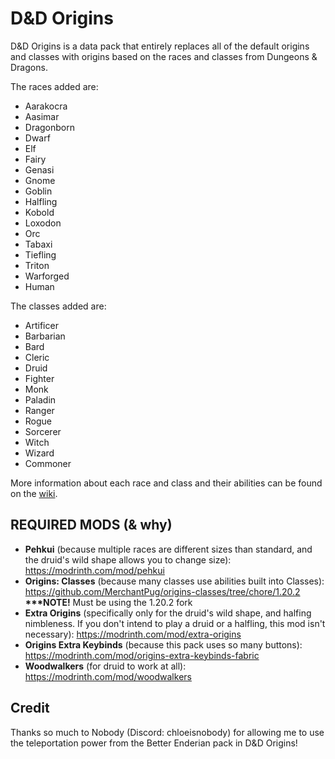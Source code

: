 # D&amp;D Origins
D&amp;D Origins is a data pack that entirely replaces all of the default origins and classes with origins based on the races and classes from Dungeons &amp; Dragons.

The races added are: 
- Aarakocra
- Aasimar
- Dragonborn
- Dwarf
- Elf
- Fairy
- Genasi
- Gnome
- Goblin
- Halfling
- Kobold
- Loxodon
- Orc
- Tabaxi 
- Tiefling
- Triton
- Warforged
- Human

The classes added are: 
- Artificer
- Barbarian
- Bard
- Cleric
- Druid
- Fighter
- Monk
- Paladin
- Ranger
- Rogue
- Sorcerer
- Witch
- Wizard
- Commoner

More information about each race and class and their abilities can be found on the [wiki](https://github.com/starlitWixen/dnd-origins/wiki).

## REQUIRED MODS (&amp; why)
- **Pehkui** (because multiple races are different sizes than standard, and the druid's wild shape allows you to change size): <https://modrinth.com/mod/pehkui>
- **Origins: Classes** (because many classes use abilities built into Classes): <https://github.com/MerchantPug/origins-classes/tree/chore/1.20.2> **\*\*\*NOTE!** Must be using the 1.20.2 fork
- **Extra Origins** (specifically only for the druid's wild shape, and halfing nimbleness. If you don't intend to play a druid or a halfling, this mod isn't necessary): <https://modrinth.com/mod/extra-origins>
- **Origins Extra Keybinds** (because this pack uses so many buttons): <https://modrinth.com/mod/origins-extra-keybinds-fabric>
- **Woodwalkers** (for druid to work at all): <https://modrinth.com/mod/woodwalkers>

## Credit
Thanks so much to Nobody (Discord: chloeisnobody) for allowing me to use the teleportation power from the Better Enderian pack in D&amp;D Origins! 
